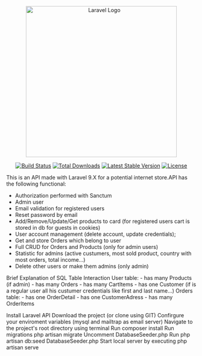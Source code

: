 <p align="center"><a href="https://laravel.com" target="_blank"><img src="https://raw.githubusercontent.com/laravel/art/master/logo-lockup/5%20SVG/2%20CMYK/1%20Full%20Color/laravel-logolockup-cmyk-red.svg" width="400" alt="Laravel Logo"></a></p>

<p align="center">
<a href="https://github.com/laravel/framework/actions"><img src="https://github.com/laravel/framework/workflows/tests/badge.svg" alt="Build Status"></a>
<a href="https://packagist.org/packages/laravel/framework"><img src="https://img.shields.io/packagist/dt/laravel/framework" alt="Total Downloads"></a>
<a href="https://packagist.org/packages/laravel/framework"><img src="https://img.shields.io/packagist/v/laravel/framework" alt="Latest Stable Version"></a>
<a href="https://packagist.org/packages/laravel/framework"><img src="https://img.shields.io/packagist/l/laravel/framework" alt="License"></a>
</p>

This is an API made with Laravel 9.X for a potential internet store.API has the following functional:
- Authorization performed with Sanctum
- Admin user
- Email validation for registered users
- Reset password by email
- Add/Remove/Update/Get products to card (for registered users cart is stored in db for guests in cookies)
- User account management (delete account, update credentials);
- Get and store Orders which belong to user
- Full CRUD for Orders and Products (only for admin users)
- Statistic for admins (active custumers, most sold product, country with most orders, total income...)
- Delete other users or make them admins (only admin)

Brief Explanation of SQL Table Interaction 
  User table:
          - has many Products (if admin)
          - has many Orders
          - has many CartItems
          - has one Customer (if is a regular user all his custumer credentials like first and last name...)
  Orders table:
          - has one OrderDetail
          - has one CustomerAdress
          - has many OrderItems



Install Laravel API
    Download the project (or clone using GIT)
    Confirgure your enviroment variables (mysql and mailtrap as email server)
    Navigate to the project's root directory using terminal
    Run composer install
    Run migrations php artisan migrate
    Uncomment DatabaseSeeder.php
    Run php artisan db:seed DatabaseSeeder.php
    Start local server by executing php artisan serve
    

  
